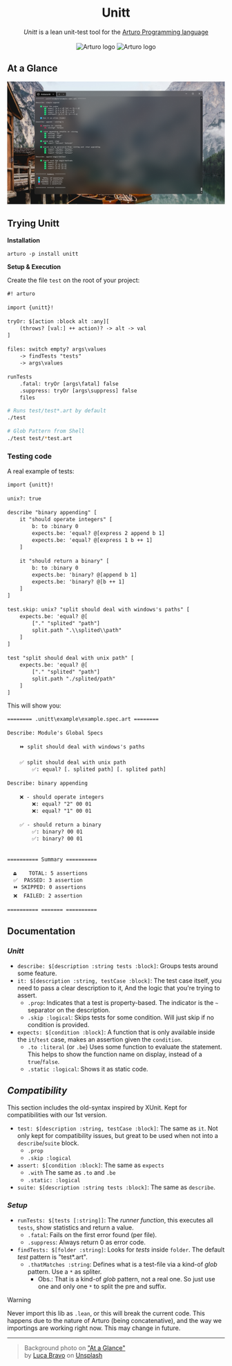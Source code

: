 <h1 align="center">
    Unitt
</h1>

<p align="center">
    <i>Unitt</i> is a lean unit-test tool for the 
    <a href="https://github.com/arturo-lang/arturo/">
        Arturo Programming language
    </a>
    <br><br>
    <img 
        alt="Arturo logo" 
        width="20" 
        src="https://github.com/arturo-lang/arturo/raw/master/docs/images/logo.png#gh-light-mode-only"
    />
    <img 
        alt="Arturo logo" 
        width="20" 
        src="https://github.com/arturo-lang/arturo/raw/master/docs/images/logo-lightgray.png#gh-dark-mode-only" 
    />
</p>

## At a Glance

<p align="center">
<img 
    alt="Running Unitt from terminal (v3)"
    width="720"
    src="./docs/running unitt - v3.png"
/>
</p>

## Trying Unitt

**Installation**

```
arturo -p install unitt
```

**Setup & Execution**

Create the file `test` on the root of your project:

```art
#! arturo

import {unitt}!

tryOr: $[action :block alt :any][
    (throws? [val:] ++ action)? -> alt -> val
]

files: switch empty? args\values
    -> findTests "tests"
    -> args\values

runTests
    .fatal: tryOr [args\fatal] false
    .suppress: tryOr [args\suppress] false
    files
```

```sh
# Runs test/test*.art by default
./test
```

```sh
# Glob Pattern from Shell
./test test/*test.art
```

### Testing code

A real example of tests:

```art
import {unitt}!

unix?: true

describe "binary appending" [
    it "should operate integers" [
        b: to :binary 0
        expects.be: 'equal? @[express 2 append b 1]
        expects.be: 'equal? @[express 1 b ++ 1]
    ]

    it "should return a binary" [
        b: to :binary 0
        expects.be: 'binary? @[append b 1]
        expects.be: 'binary? @[b ++ 1]
    ]
]

test.skip: unix? "split should deal with windows's paths" [
    expects.be: 'equal? @[
        ["." "splited" "path"]
        split.path ".\\splited\\path"
    ]
]

test "split should deal with unix path" [
    expects.be: 'equal? @[
        ["." "splited" "path"] 
        split.path "./splited/path"
    ]
]
```

This will show you:

```
======== .unitt\example\example.spec.art ========

Describe: Module's Global Specs

    ⏩ split should deal with windows's paths

    ✅ split should deal with unix path
        ✅: equal? [. splited path] [. splited path]

Describe: binary appending

    ❌ - should operate integers
        ❌: equal? "2" 00 01
        ❌: equal? "1" 00 01

    ✅ - should return a binary
        ✅: binary? 00 01
        ✅: binary? 00 01


========== Summary ==========

  ⏏️    TOTAL: 5 assertions
  ✅  PASSED: 3 assertion
  ⏩ SKIPPED: 0 assertions
  ❌  FAILED: 2 assertion

========== ======= ==========
```

## Documentation

### *Unitt*
- `describe: $[description :string tests :block]`:
    Groups tests around some feature.
- `it: $[description :string, testCase :block]`:
    The test case itself, you need to pass a clear description to it,
    And the logic that you're trying to assert.
    - `.prop`:
        Indicates that a test is property-based.
        The indicator is the `~` separator on the description.
    - `.skip :logical`:
        Skips tests for some condition. 
        Will just skip if no condition is provided.
- `expects: $[condition :block]`:
    A function that is only available inside the `it`/`test` case,
    makes an assertion given the `condition`.
    - `.to :literal` (or `.be`)
        Uses some function to evaluate the statement.
        This helps to show the function name on display, 
        instead of a `true`/`false`.
    - `.static :logical`:
        Shows it as static code.


## *Compatibility*

This section includes the old-syntax inspired by XUnit. 
Kept for compatibilities with our 1st version.

- `test: $[description :string, testCase :block]`:
    The same as `it`. 
    Not only kept for compatibility issues,
    but great to be used when not into a `describe`/`suite` block.
    - `.prop`
    - `.skip :logical`
- `assert: $[condition :block]`:
    The same as `expects`
    - `.with`
        The same as `.to` and `.be`
     - `.static: :logical`
- `suite: $[description :string tests :block]`:
    The same as `describe`.

### *Setup*
- `runTests: $[tests [:string]]`:
    The *runner function*, this executes all `tests`,
    show statistics and return a value. 
    - `.fatal`:
        Fails on the first error found (per file).
    - `.suppress`: 
        Always return 0 as error code. 
- `findTests: $[folder :string]`:
    Looks for *tests* inside `folder`.
    The default *test* pattern is "test*.art".
    - `.thatMatches :string`:
        Defines what is a test-file via a kind-of *glob* pattern.
        Use a `*` as spliter. 
        - Obs.: That is a kind-of *glob* pattern, not a real one. 
          So just use one and only one `*` to split the pre and suffix.


> [!WARNING]
> Never import this lib as `.lean`, or this will break the current code.
> This happens due to the nature of Arturo (being concatenative), 
> and the way we importings are working right now.
> This may change in future.

---

> Background photo on ["At a Glance"](#at-a-glance)  
> by [Luca Bravo](https://unsplash.com/@lucabravo?utm_content=creditCopyText&utm_medium=referral&utm_source=unsplash) 
> on [Unsplash](https://unsplash.com/photos/boat-docked-near-house-VowIFDxogG4?utm_content=creditCopyText&utm_medium=referral&utm_source=unsplash)
